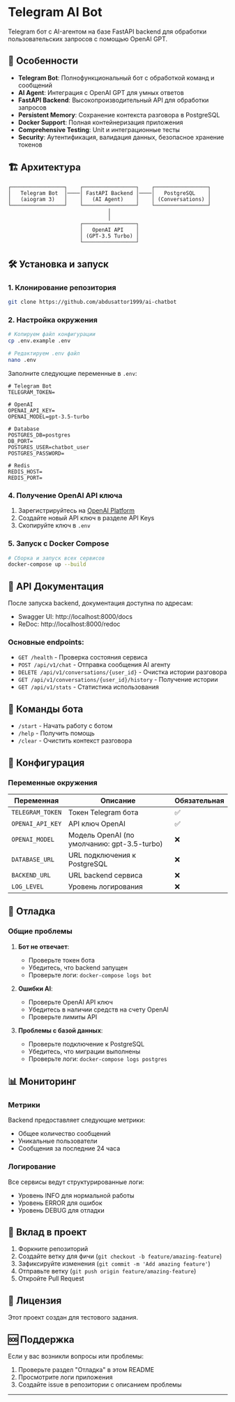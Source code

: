# Telegram AI Bot

Telegram бот с AI-агентом на базе FastAPI backend для обработки пользовательских запросов с помощью OpenAI GPT.

## 🚀 Особенности

- **Telegram Bot**: Полнофункциональный бот с обработкой команд и сообщений
- **AI Agent**: Интеграция с OpenAI GPT для умных ответов
- **FastAPI Backend**: Высокопроизводительный API для обработки запросов
- **Persistent Memory**: Сохранение контекста разговора в PostgreSQL
- **Docker Support**: Полная контейнеризация приложения
- **Comprehensive Testing**: Unit и интеграционные тесты
- **Security**: Аутентификация, валидация данных, безопасное хранение токенов

## 🏗️ Архитектура

```
┌─────────────────┐    ┌─────────────────┐    ┌─────────────────┐
│   Telegram Bot  │────│ FastAPI Backend │────│   PostgreSQL    │
│   (aiogram 3)   │    │   (AI Agent)    │    │ (Conversations) │
└─────────────────┘    └─────────────────┘    └─────────────────┘
                                │
                                │
                       ┌─────────────────┐
                       │   OpenAI API    │
                       │ (GPT-3.5 Turbo) │
                       └─────────────────┘
```

## 🛠️ Установка и запуск

### 1. Клонирование репозитория

```bash
git clone https://github.com/abdusattor1999/ai-chatbot
```

### 2. Настройка окружения

```bash
# Копируем файл конфигурации
cp .env.example .env

# Редактируем .env файл
nano .env
```

Заполните следующие переменные в `.env`:

```env
# Telegram Bot
TELEGRAM_TOKEN=

# OpenAI
OPENAI_API_KEY=
OPENAI_MODEL=gpt-3.5-turbo

# Database
POSTGRES_DB=postgres
DB_PORT=
POSTGRES_USER=chatbot_user
POSTGRES_PASSWORD=

# Redis
REDIS_HOST=
REDIS_PORT=
```

### 4. Получение OpenAI API ключа

1. Зарегистрируйтесь на [OpenAI Platform](https://platform.openai.com/)
2. Создайте новый API ключ в разделе API Keys
3. Скопируйте ключ в `.env`

### 5. Запуск с Docker Compose

```bash
# Сборка и запуск всех сервисов
docker-compose up --build
```


## 📝 API Документация

После запуска backend, документация доступна по адресам:
- Swagger UI: http://localhost:8000/docs
- ReDoc: http://localhost:8000/redoc

### Основные endpoints:

- `GET /health` - Проверка состояния сервиса
- `POST /api/v1/chat` - Отправка сообщения AI агенту
- `DELETE /api/v1/conversations/{user_id}` - Очистка истории разговора
- `GET /api/v1/conversations/{user_id}/history` - Получение истории
- `GET /api/v1/stats` - Статистика использования

## 🤖 Команды бота

- `/start` - Начать работу с ботом
- `/help` - Получить помощь
- `/clear` - Очистить контекст разговора

## 🔧 Конфигурация

### Переменные окружения

| Переменная | Описание | Обязательная |
|------------|----------|--------------|
| `TELEGRAM_TOKEN` | Токен Telegram бота | ✅ |
| `OPENAI_API_KEY` | API ключ OpenAI | ✅ |
| `OPENAI_MODEL` | Модель OpenAI (по умолчанию: gpt-3.5-turbo) | ❌ |
| `DATABASE_URL` | URL подключения к PostgreSQL | ❌ |
| `BACKEND_URL` | URL backend сервиса | ❌ |
| `LOG_LEVEL` | Уровень логирования | ❌ |

## 🐛 Отладка

### Общие проблемы

1. **Бот не отвечает**:
   - Проверьте токен бота
   - Убедитесь, что backend запущен
   - Проверьте логи: `docker-compose logs bot`

2. **Ошибки AI**:
   - Проверьте OpenAI API ключ
   - Убедитесь в наличии средств на счету OpenAI
   - Проверьте лимиты API

3. **Проблемы с базой данных**:
   - Проверьте подключение к PostgreSQL
   - Убедитесь, что миграции выполнены
   - Проверьте логи: `docker-compose logs postgres`


## 📊 Мониторинг

### Метрики

Backend предоставляет следующие метрики:
- Общее количество сообщений
- Уникальные пользователи
- Сообщения за последние 24 часа

### Логирование

Все сервисы ведут структурированные логи:
- Уровень INFO для нормальной работы
- Уровень ERROR для ошибок
- Уровень DEBUG для отладки

## 🤝 Вклад в проект

1. Форкните репозиторий
2. Создайте ветку для фичи (`git checkout -b feature/amazing-feature`)
3. Зафиксируйте изменения (`git commit -m 'Add amazing feature'`)
4. Отправьте ветку (`git push origin feature/amazing-feature`)
5. Откройте Pull Request

## 📄 Лицензия

Этот проект создан для тестового задания.

## 🆘 Поддержка

Если у вас возникли вопросы или проблемы:

1. Проверьте раздел "Отладка" в этом README
2. Просмотрите логи приложения
3. Создайте issue в репозитории с описанием проблемы

---
